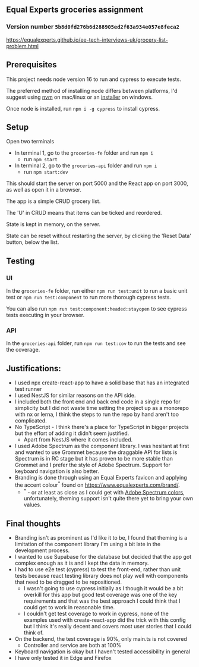## Equal Experts groceries assignment
### Version number `5b8d0fd276b6d288905ed2f63a934e057e8feca2`

https://equalexperts.github.io/ee-tech-interviews-uk/grocery-list-problem.html

## Prerequisites

This project needs node version 16 to run and cypress to execute tests.

The preferred method of installing node differs between platforms, I'd suggest using [nvm](https://github.com/nvm-sh/nvm) on mac/linux or an [installer](https://nodejs.org/en/download/) on windows.

Once node is installed, run `npm i -g cypress` to install cypress.

## Setup

Open two terminals
* In terminal 1, go to the `groceries-fe` folder and run `npm i`
  * run `npm start`
* In terminal 2, go to the `groceries-api` folder and run `npm i`
  * run `npm start:dev`

This should start the server on port 5000 and the React app on port 3000, as well as open it in a browser.

The app is a simple CRUD grocery list.

The 'U' in CRUD means that items can be ticked and reordered.

State is kept in memory, on the server.

State can be reset without restarting the server, by clicking the 'Reset Data' button, below the list.

## Testing

### UI

In the `groceries-fe` folder, run either `npm run test:unit` to run a basic unit test or `npm run test:component` to run more thorough cypress tests.

You can also run `npm run test:component:headed:stayopen` to see cypress tests executing in your browser.

### API

In the `groceries-api` folder, run `npm run test:cov` to run the tests and see the coverage.

## Justifications:

* I used npx create-react-app to have a solid base that has an integrated test runner
* I used NestJS for similar reasons on the API side.
* I included both the front end and back end code in a single repo for simplicity but I did not waste time setting the project up as a monorepo with nx or lerna, I think the steps to run the repo by hand aren't too complicated.
* No TypeScript - I think there's a place for TypeScript in bigger projects but the effort of adding it didn't seem justified.
  * Apart from NestJS where it comes included.
* I used Adobe Spectrum as the component library. I was hesitant at first and wanted to use Grommet because the draggable API for lists is Spectrum is in RC stage but it has proven to be more stable than Grommet and I prefer the style of Adobe Spectrum. Support for keyboard navigation is also better.
* Branding is done through using an Equal Experts favicon and applying the accent colour<sup>*</sup> found on https://www.equalexperts.com/brand/.
  * <sup>*</sup> - or at least as close as I could get with [Adobe Spectrum colors](https://react-spectrum.adobe.com/react-spectrum/styling.html#color-values), unfortunately, theming support isn't quite there yet to bring your own values.

## Final thoughts

* Branding isn't as prominent as I'd like it to be, I found that theming is a limitation of the component library I'm using a bit late in the development process.
* I wanted to use Supabase for the database but decided that the app got complex enough as it is and I kept the data in memory.
* I had to use e2e test (cypress) to test the front-end, rather than unit tests because react testing library does not play well with components that need to be dragged to be repositioned.
  * I wasn't going to use cypress initially as I though it would be a bit overkill for this app but good test coverage was one of the key requirements and that was the best approach I could think that I could get to work in reasonable time.
  * I couldn't get test coverage to work in cypress, none of the examples used with create-react-app did the trick with this config but I think it's really decent and covers most user stories that I could think of.
* On the backend, the test coverage is 90%, only main.ts is not covered
  * Controller and service are both at 100%
* Keyboard navigation is okay but I haven't tested accessibility in general
* I have only tested it in Edge and Firefox